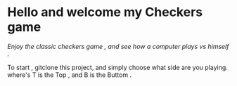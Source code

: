 # Hello and welcome my Checkers game 

*Enjoy the classic checkers game , and see how a computer plays vs himself .* 

To start , gitclone this project, and simply choose what side are you playing. where's T is the Top , and B is the Buttom . 